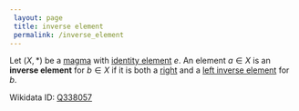 ```yaml
---
 layout: page
 title: inverse element
 permalink: /inverse_element
---
```

Let $(X,*)$ be a [magma](https://defsmath.github.io/DefsMath/magma) with [identity element](https://defsmath.github.io/DefsMath/identity_element) $e$. An element $a\in X$ is an **inverse element** for $b\in X$ if it is both a [right](https://defsmath.github.io/DefsMath/right_inverse_element) and a [left inverse element](https://defsmath.github.io/DefsMath/left_inverse_element) for $b$.

Wikidata ID: [Q338057](https://www.wikidata.org/wiki/Q338057)